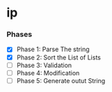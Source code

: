 # ip

### Phases
- [x] Phase 1: Parse The string
- [x] Phase 2: Sort the List of Lists
- [ ] Phase 3: Validation 
- [ ] Phase 4: Modification
- [ ] Phase 5: Generate outut String  